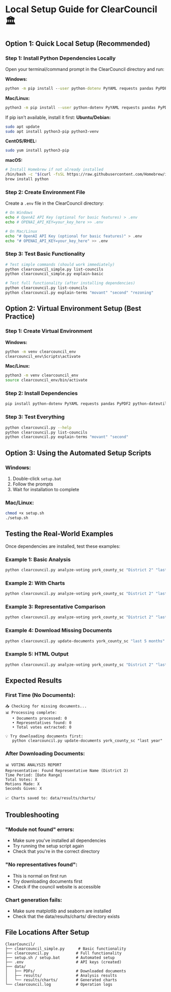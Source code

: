 # Local Setup Guide for ClearCouncil 🏛️

## Option 1: Quick Local Setup (Recommended)

### Step 1: Install Python Dependencies Locally

Open your terminal/command prompt in the ClearCouncil directory and run:

**Windows:**
```cmd
python -m pip install --user python-dotenv PyYAML requests pandas PyPDF2 python-dateutil tqdm matplotlib seaborn youtube-transcript-api
```

**Mac/Linux:**
```bash
python3 -m pip install --user python-dotenv PyYAML requests pandas PyPDF2 python-dateutil tqdm matplotlib seaborn youtube-transcript-api
```

If pip isn't available, install it first:
**Ubuntu/Debian:**
```bash
sudo apt update
sudo apt install python3-pip python3-venv
```

**CentOS/RHEL:**
```bash
sudo yum install python3-pip
```

**macOS:**
```bash
# Install Homebrew if not already installed
/bin/bash -c "$(curl -fsSL https://raw.githubusercontent.com/Homebrew/install/HEAD/install.sh)"
brew install python
```

### Step 2: Create Environment File

Create a `.env` file in the ClearCouncil directory:
```bash
# On Windows
echo # OpenAI API Key (optional for basic features) > .env
echo # OPENAI_API_KEY=your_key_here >> .env

# On Mac/Linux  
echo "# OpenAI API Key (optional for basic features)" > .env
echo "# OPENAI_API_KEY=your_key_here" >> .env
```

### Step 3: Test Basic Functionality

```bash
# Test simple commands (should work immediately)
python clearcouncil_simple.py list-councils
python clearcouncil_simple.py explain-basic

# Test full functionality (after installing dependencies)
python clearcouncil.py list-councils
python clearcouncil.py explain-terms "movant" "second" "rezoning"
```

## Option 2: Virtual Environment Setup (Best Practice)

### Step 1: Create Virtual Environment

**Windows:**
```cmd
python -m venv clearcouncil_env
clearcouncil_env\Scripts\activate
```

**Mac/Linux:**
```bash
python3 -m venv clearcouncil_env
source clearcouncil_env/bin/activate
```

### Step 2: Install Dependencies

```bash
pip install python-dotenv PyYAML requests pandas PyPDF2 python-dateutil tqdm matplotlib seaborn youtube-transcript-api
```

### Step 3: Test Everything

```bash
python clearcouncil.py --help
python clearcouncil.py list-councils
python clearcouncil.py explain-terms "movant" "second"
```

## Option 3: Using the Automated Setup Scripts

### Windows:
1. Double-click `setup.bat`
2. Follow the prompts
3. Wait for installation to complete

### Mac/Linux:
```bash
chmod +x setup.sh
./setup.sh
```

## Testing the Real-World Examples

Once dependencies are installed, test these examples:

### Example 1: Basic Analysis
```bash
python clearcouncil.py analyze-voting york_county_sc "District 2" "last 6 months"
```

### Example 2: With Charts
```bash
python clearcouncil.py analyze-voting york_county_sc "District 2" "last 6 months" --create-charts
```

### Example 3: Representative Comparison
```bash
python clearcouncil.py analyze-voting york_county_sc "District 2" "last year" --compare-with "District 1" "District 3"
```

### Example 4: Download Missing Documents
```bash
python clearcouncil.py update-documents york_county_sc "last 5 months"
```

### Example 5: HTML Output
```bash
python clearcouncil.py analyze-voting york_county_sc "District 2" "last year" --output-format html --create-charts
```

## Expected Results

### First Time (No Documents):
```
📥 Checking for missing documents...
📊 Processing complete:
   • Documents processed: 0
   • Representatives found: 0
   • Total votes extracted: 0

💡 Try downloading documents first:
   python clearcouncil.py update-documents york_county_sc "last year"
```

### After Downloading Documents:
```
📊 VOTING ANALYSIS REPORT
Representative: Found Representative Name (District 2)
Time Period: [Date Range]
Total Votes: X
Motions Made: X
Seconds Given: X

📈 Charts saved to: data/results/charts/
```

## Troubleshooting

### "Module not found" errors:
- Make sure you've installed all dependencies
- Try running the setup script again
- Check that you're in the correct directory

### "No representatives found":
- This is normal on first run
- Try downloading documents first
- Check if the council website is accessible

### Chart generation fails:
- Make sure matplotlib and seaborn are installed
- Check that the data/results/charts/ directory exists

## File Locations After Setup

```
ClearCouncil/
├── clearcouncil_simple.py      # Basic functionality
├── clearcouncil.py            # Full functionality  
├── setup.sh / setup.bat       # Automated setup
├── .env                       # API keys (created)
├── data/
│   ├── PDFs/                  # Downloaded documents
│   ├── results/               # Analysis results
│   └── results/charts/        # Generated charts
└── clearcouncil.log           # Operation logs
```
